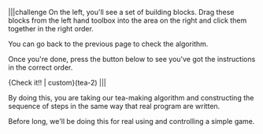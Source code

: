 
|||challenge
On the left, you'll see a set of building blocks. Drag these blocks from the left hand toolbox into the area on the right and click them together in the right order.

You can go back to the previous page to check the algorithm.

Once you're done, press the button below to see you've got the instructions in the correct order.

{Check it!! | custom}(tea-2)
|||

By doing this, you are taking our tea-making algorithm and constructing the sequence of steps in the same way that real program are written.

Before long, we'll be doing this for real using and controlling a simple game.

